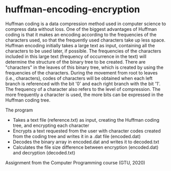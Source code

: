 # huffman-encoding-encryption

Huffman coding is a data compression method used in computer science to compress data without loss. One of the biggest advantages of Huffman coding is that it makes an encoding according to the frequencies of the characters used, so that the frequently used characters take up less space.
Huffman encoding initially takes a large text as input, containing all the characters to be used later, if possible. The frequencies of the characters included in this large text (frequency of occurrence in the text) will determine the structure of the binary tree to be created. There are "characters" in the leaves of this binary tree, which is created by using the frequencies of the characters. During the movement from root to leaves (i.e., characters), codes of characters will be obtained when each left branch is referenced with the bit '0' and each right branch with the bit '1'.
The frequency of a character also refers to the level of compression. The more frequently a character is used, the more bits can be expressed in the Huffman coding tree.

The program
- Takes a text file (reference.txt) as input, creating the Huffman coding tree, and encrypting each character
- Encrypts a text requested from the user with character codes created from the coding tree and writes it in a .dat file (encoded.dat)
- Decodes the binary array in encoded.dat and writes it to decoded.txt
- Calculates the file size difference between encryption (encoded.dat) and decryption (decoded.txt)

Assignment from the Computer Programming course (GTU, 2020)

